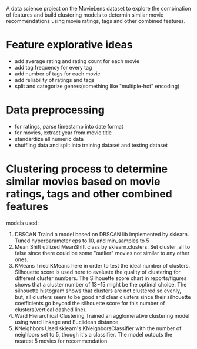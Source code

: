 A data science project on the MovieLens dataset to explore the combination of features and build clustering models to determin similar movie recommendations using movie ratings, tags and other combined features.

# Feature explorative ideas
- add average rating and rating count for each movie
- add tag frequency for every tag
- add number of tags for each movie
- add reliability of ratings and tags
- split and categorize genres(something like "multiple-hot" encoding)

# Data preprocessing
- for ratings, parse timestamp into date format
- for movies, extract year from movie title
- standardize all numeric data
- shuffling data and split into training dataset and testing dataset

# Clustering process to determine similar movies based on movie ratings, tags and other combined features
models used:

1. DBSCAN
Traind a model based on DBSCAN lib implemented by sklearn. Tuned hyperparameter eps to 10, and min_samples to 5
2. Mean Shift
utilized MeanShift class by sklearn.clusters. Set cluster_all to false since there could be some "outlier" movies not similar to any other ones.
3. KMeans
Tried KMeans here in order to test the ideal number of clusters. Silhouette score is used here to evaluate the quality of clustering for different cluster numbers.
The Silhouette score chart in reports/figures shows that a cluster number of 13~15 might be the optimal choice.
The silhouette histogram shows that clusters are not clustered so evenly, but, all clusters seem to be good and clear clusters since their silhouette coefficients go beyond the silhouette score for this number of clusters(vertical dashed line).
4. Ward Hierarchical Clustering
Trained an agglomerative clustering model using ward linkage and Euclidean distance
5. KNeighbors
Used sklearn's KNeighborsClassifier with the number of neighbors set to 5, though it's a classifier. The model outputs the nearest 5 movies for recommendation.

